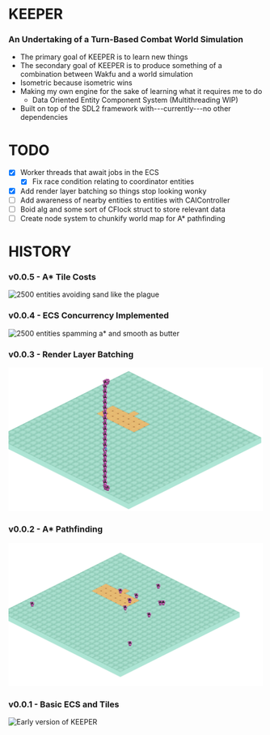 # KEEPER

### An Undertaking of a Turn-Based Combat World Simulation

- The primary goal of KEEPER is to learn new things
- The secondary goal of KEEPER is to produce something of a combination between Wakfu and a world simulation
- Isometric because isometric wins
- Making my own engine for the sake of learning what it requires me to do
    - Data Oriented Entity Component System (Multithreading WIP)
- Built on top of the SDL2 framework with---currently---no other dependencies

# TODO
- [x] Worker threads that await jobs in the ECS
    - [x] Fix race condition relating to coordinator entities
- [x] Add render layer batching so things stop looking wonky
- [ ] Add awareness of nearby entities to entities with CAIController
- [ ] Boid alg and some sort of CFlock struct to store relevant data
- [ ] Create node system to chunkify world map for A* pathfinding

# HISTORY

### v0.0.5 - A* Tile Costs
![2500 entities avoiding sand like the plague](./docs/res/0.0.5.gif)

### v0.0.4 - ECS Concurrency Implemented
![2500 entities spamming a* and smooth as butter](./docs/res/0.0.4.gif)

### v0.0.3 - Render Layer Batching
![Woo! Will need improvements but woo!](./docs/res/0.0.3.gif)

### v0.0.2 - A* Pathfinding
![A* took way too long](./docs/res/0.0.2.gif)

### v0.0.1 - Basic ECS and Tiles
![Early version of KEEPER](./docs/res/0.0.1.gif)
